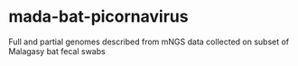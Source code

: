 # mada-bat-picornavirus
Full and partial genomes described from mNGS data collected on subset of Malagasy bat fecal swabs
